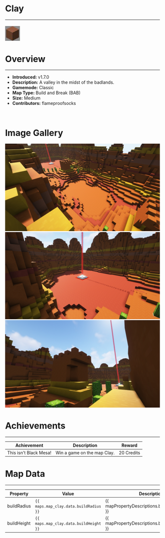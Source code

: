 # Clay

---

#### ![clayicon](../assets/icons/clay-icon.jpg)

# Overview

---

- **Introduced:** v1.7.0
- **Description:** A valley in the midst of the badlands.
- **Gamemode:** Classic
- **Map Type:** Build and Break (BAB)
- **Size:** Medium
- **Contributors:** flameproofsocks

<br />

# Image Gallery

![Clay - Middle](../assets/maps/clay/clay-middle.jpg)
![Clay - Beacon](../assets/maps/clay/clay-beacon.jpg)
![Clay - Tower](../assets/maps/clay/clay-tower.jpg)

# Achievements

---

| Achievement            | Description                 | Reward     |
| ---------------------- | --------------------------- | ---------- |
| This isn't Black Mesa! | Win a game on the map Clay. | 20 Credits |

# Map Data

---

| Property    | Value                                  | Description                                       |
| ----------- | -------------------------------------- | ------------------------------------------------- |
| buildRadius | `{{ maps.map_clay.data.buildRadius }}` | {{ mapPropertyDescriptions.buildRadius.classic }} |
| buildHeight | `{{ maps.map_clay.data.buildHeight }}` | {{ mapPropertyDescriptions.buildHeight.classic }} |
